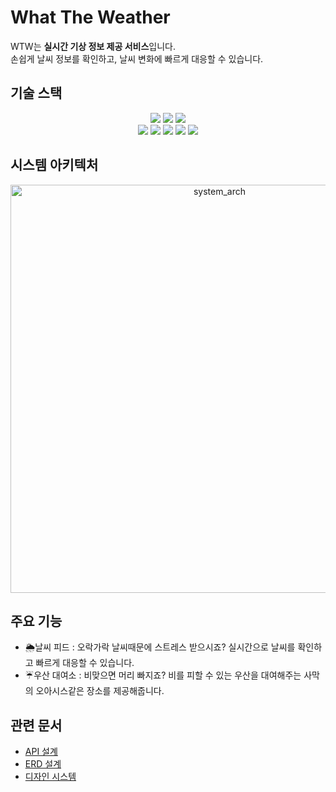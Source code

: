 # What The Weather

WTW는 **실시간 기상 정보 제공 서비스**입니다.  
손쉽게 날씨 정보를 확인하고, 날씨 변화에 빠르게 대응할 수 있습니다.

## 기술 스택

<div align=center>
  <div align=center>
    <img src="https://img.shields.io/badge/Android Studio-3DDC84?style=for-the-badge&logo=Android Studio&logoColor=white"/>
    <img src="https://img.shields.io/badge/Spring Boot-6DB33F?style=for-the-badge&logo=Spring Boot&logoColor=white"/>
    <img src="https://img.shields.io/badge/FastAPI-009688?style=for-the-badge&logo=FastAPI&logoColor=white"/>
  </div>

  <div  align=center>
    <img src="https://img.shields.io/badge/Amazon EC2-FF9900?style=for-the-badge&logo=Amazon EC2&logoColor=white"/>
    <img src="https://img.shields.io/badge/Amazon S3-569A31?style=for-the-badge&logo=Amazon S3&logoColor=white"/>
    <img src="https://img.shields.io/badge/MySQL-4479A1?style=for-the-badge&logo=MySQL&logoColor=white"/>
    <img src="https://img.shields.io/badge/Docker-2496ED?style=for-the-badge&logo=Docker&logoColor=white"/>
    <img src="https://img.shields.io/badge/GitHub Actions-2088FF?style=for-the-badge&logo=GitHub Actions&logoColor=white"/>
  </div>
</div>

## 시스템 아키텍처
<div align=center>
  <img width="653" alt="system_arch" src="https://github.com/user-attachments/assets/18859771-5cde-433a-b3f2-9e708d4b071b">
</div>


## 주요 기능
- 🌦날씨 피드 : 오락가락 날씨때문에 스트레스 받으시죠? 실시간으로 날씨를 확인하고 빠르게 대응할 수 있습니다.
- ☔️우산 대여소 : 비맞으면 머리 빠지죠? 비를 피할 수 있는 우산을 대여해주는 사막의 오아시스같은 장소를 제공해줍니다. 

## 관련 문서
- [API 설계](http://43.202.46.159:8000/docs#/Classification/create_asset_wtw_ai_image_classification_post)
- [ERD 설계](https://www.erdcloud.com/d/HHSE43swnMzWu7sXy)
- [디자인 시스템](https://jeongyuneo.notion.site/UI-UX-e2fe209238c44bb58ebb091ccc840110?pvs=4)
